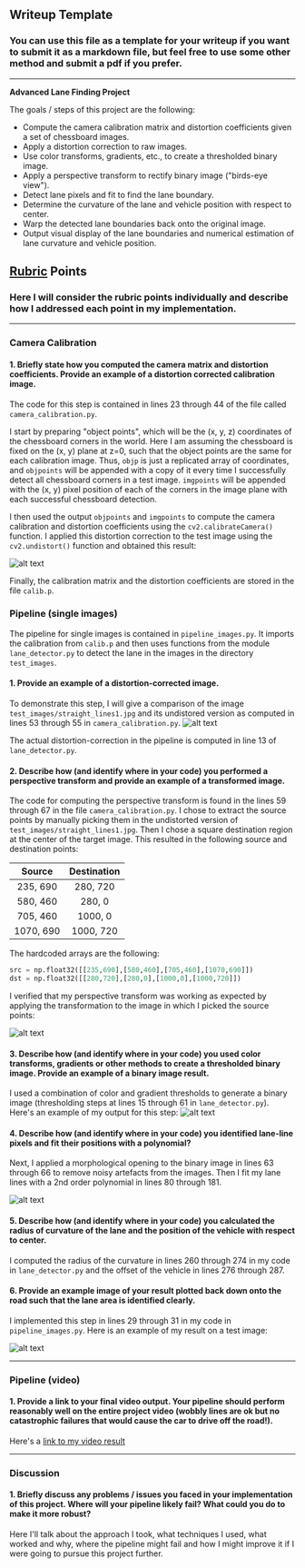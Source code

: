 ## Writeup Template

### You can use this file as a template for your writeup if you want to submit it as a markdown file, but feel free to use some other method and submit a pdf if you prefer.

---

**Advanced Lane Finding Project**

The goals / steps of this project are the following:

* Compute the camera calibration matrix and distortion coefficients given a set of chessboard images.
* Apply a distortion correction to raw images.
* Use color transforms, gradients, etc., to create a thresholded binary image.
* Apply a perspective transform to rectify binary image ("birds-eye view").
* Detect lane pixels and fit to find the lane boundary.
* Determine the curvature of the lane and vehicle position with respect to center.
* Warp the detected lane boundaries back onto the original image.
* Output visual display of the lane boundaries and numerical estimation of lane curvature and vehicle position.

[//]: # (Image References)

[image1]: ./undistorted_chessboard.png "Undistorted"
[image2]: ./undistorted_lines.png "Road Undistorted"
[image3]: ./thresholded.png "Binary Example"
[image4]: ./perspective_transform.png "Road Transformed"
[image5]: ./detected_lines.png "Fit Visual"
[image6]: ./output_images/test1.jpg "Output"
[video1]: ./project_video.mp4 "Video"

## [Rubric](https://review.udacity.com/#!/rubrics/571/view) Points

### Here I will consider the rubric points individually and describe how I addressed each point in my implementation.  

---

### Camera Calibration

#### 1. Briefly state how you computed the camera matrix and distortion coefficients. Provide an example of a distortion corrected calibration image.

The code for this step is contained in lines 23 through 44 of the file called `camera_calibration.py`.

I start by preparing "object points", which will be the (x, y, z) coordinates of the chessboard corners in the world. Here I am assuming the chessboard is fixed on the (x, y) plane at z=0, such that the object points are the same for each calibration image.  Thus, `objp` is just a replicated array of coordinates, and `objpoints` will be appended with a copy of it every time I successfully detect all chessboard corners in a test image.  `imgpoints` will be appended with the (x, y) pixel position of each of the corners in the image plane with each successful chessboard detection.

I then used the output `objpoints` and `imgpoints` to compute the camera calibration and distortion coefficients using the `cv2.calibrateCamera()` function.  I applied this distortion correction to the test image using the `cv2.undistort()` function and obtained this result: 

![alt text][image1]

Finally, the calibration matrix and the distortion coefficients are stored in the file `calib.p`.

### Pipeline (single images)

The pipeline for single images is contained in `pipeline_images.py`. It imports the calibration from `calib.p` and then uses functions from the module `lane_detector.py` to detect the lane in the images in the directory `test_images`.

#### 1. Provide an example of a distortion-corrected image.

To demonstrate this step, I will give a comparison of the image `test_images/straight_lines1.jpg` and its undistored version as computed in lines 53 through 55 in  `camera_calibration.py`.
![alt text][image2]

The actual distortion-correction in the pipeline is computed in line 13 of `lane_detector.py`.

#### 2. Describe how (and identify where in your code) you performed a perspective transform and provide an example of a transformed image.

The code for computing the perspective transform is found in the lines 59 through 67 in the file `camera_calibration.py`. I chose to extract the source points by manually picking them in the undistorted version of `test_images/straight_lines1.jpg`. Then I chose a square destination region at the center of the target image. This resulted in the following source and destination points:

| Source        | Destination   | 
|:-------------:|:-------------:| 
| 235, 690      | 280, 720        | 
| 580, 460      | 280, 0      |
| 705, 460     | 1000, 0      |
| 1070, 690      | 1000, 720        |

The hardcoded arrays are the following:

```python
src = np.float32([[235,690],[580,460],[705,460],[1070,690]])
dst = np.float32([[280,720],[280,0],[1000,0],[1000,720]])
```

I verified that my perspective transform was working as expected by applying the transformation to the image in which I picked the source points:

![alt text][image4]

#### 3. Describe how (and identify where in your code) you used color transforms, gradients or other methods to create a thresholded binary image.  Provide an example of a binary image result.

I used a combination of color and gradient thresholds to generate a binary image (thresholding steps at lines 15 through 61 in `lane_detector.py`).  Here's an example of my output for this step:
![alt text][image3]


#### 4. Describe how (and identify where in your code) you identified lane-line pixels and fit their positions with a polynomial?

Next, I applied a morphological opening to the binary image in lines 63 through 66 to remove noisy artefacts from the images. Then I fit my lane lines with a 2nd order polynomial in lines 80 through 181.

![alt text][image5]

#### 5. Describe how (and identify where in your code) you calculated the radius of curvature of the lane and the position of the vehicle with respect to center.

I computed the radius of the curvature in lines 260 through 274 in my code in `lane_detector.py` and the offset of the vehicle in lines 276 through 287.

#### 6. Provide an example image of your result plotted back down onto the road such that the lane area is identified clearly.

I implemented this step in lines 29 through 31 in my code in `pipeline_images.py`.  Here is an example of my result on a test image:

![alt text][image6]

---

### Pipeline (video)

#### 1. Provide a link to your final video output.  Your pipeline should perform reasonably well on the entire project video (wobbly lines are ok but no catastrophic failures that would cause the car to drive off the road!).

Here's a [link to my video result](./output.mp4)

---

### Discussion

#### 1. Briefly discuss any problems / issues you faced in your implementation of this project.  Where will your pipeline likely fail?  What could you do to make it more robust?

Here I'll talk about the approach I took, what techniques I used, what worked and why, where the pipeline might fail and how I might improve it if I were going to pursue this project further.
